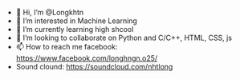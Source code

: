 - 👋 Hi, I’m @Longkhtn
- 👀 I’m interested in Machine Learning
- 🌱 I’m currently learning high shcool
- 💞️ I’m looking to collaborate on Python and C/C++, HTML, CSS, js
- 📫 How to reach me facebook: https://www.facebook.com/longhngn.o25/
- Sound clound: https://soundcloud.com/nhtlong
<!---
Longkhtn/Longkhtn is a ✨ special ✨ repository because its `README.md` (this file) appears on your GitHub profile.
You can click the Preview link to take a look at your changes.
--->
